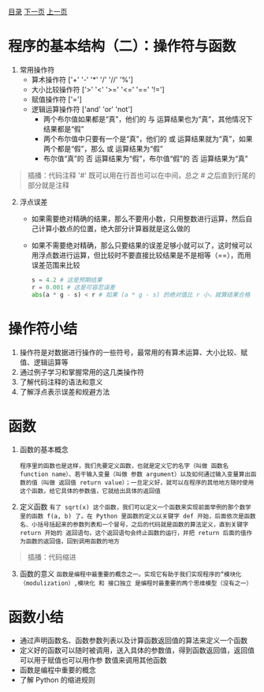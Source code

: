 [目录](README.md)   [下一页](python-1004.md)    [上一页](python-1002.md)

# 程序的基本结构（二）：操作符与函数
1. 常用操作符
   * 算术操作符      ['+' '-' '*' '/' '//' '%']
   * 大小比较操作符  ['>' '<' '>=' '<=' '==' '!=']
   * 赋值操作符      ['=']
   * 逻辑运算操作符   ['and' 'or' 'not']
        - 两个布尔值如果都是“真”，他们的 与 运算结果也为“真”，其他情况下结果都是“假”
        - 两个布尔值中只要有一个是“真”，他们的 或 运算结果就为“真”，如果两个都是“假”，那么 或   运算结果为“假”
        - 布尔值“真”的 否 运算结果为“假”，布尔值“假”的 否 运算结果为“真”
> 插播：代码注释   '#' 既可以用在行首也可以在中间，总之 # 之后直到行尾的部分就是注释

2. 浮点误差 
   * 如果需要绝对精确的结果，那么不要用小数，只用整数进行运算，然后自己计算小数点的位置，绝大部分计算器就是这么做的
   * 如果不需要绝对精确，那么只要结果的误差足够小就可以了，这时候可以用浮点数进行运算，但比较时不要直接比较结果是不是相等（==），而用误差范围来比较 

        ```python
        s = 4.2 # 这是预期结果
        r = 0.001 # 这是可容忍误差
        abs(a * g - s) < r # 如果 (a * g - s) 的绝对值比 r 小，就算结果合格
        ```

# 操作符小结
1. 操作符是对数据进行操作的一些符号，最常用的有算术运算、大小比较、赋值、逻辑运算等
2. 通过例子学习和掌握常用的这几类操作符
3. 了解代码注释的语法和意义
4. 了解浮点表示误差和规避方法

# 函数
1. 函数的基本概念 

    ```程序里的函数也是这样，我们先要定义函数，也就是定义它的名字（叫做 函数名 function name）、若干输入变量（叫做 参数 argument）以及如何通过输入变量算出函数的值（叫做 返回值 return value）；一旦定义好，就可以在程序的其他地方随时使用这个函数，给它具体的参数值，它就给出具体的返回值``` 

2. 定义函数
    ```有了 sqrt(x) 这个函数，我们可以定义一个函数来实现前面举例的那个数学里的函数 f(a, b) 了。在 Python 里函数的定义以关键字 def 开始，后面依次是函数名、小括号括起来的参数列表和一个冒号，之后的代码就是函数的算法定义，直到关键字 return 开始的 返回语句，这个返回语句会终止函数的运行，并把 return 后面的值作为函数的返回值，回到调用函数的地方```

> 插播：代码缩进

3. 函数的意义
    ```函数是编程中最重要的概念之一。实现它有助于我们实现程序的“模块化（modulization）,模块化 和 接口独立 是编程时最重要的两个思维模型（没有之一）```

# 函数小结
* 通过声明函数名、函数参数列表以及计算函数返回值的算法来定义一个函数
* 定义好的函数可以随时被调用，送入具体的参数值，得到函数返回值，返回值可以用于赋值也可以用作参   数值来调用其他函数
* 函数是编程中重要的概念
* 了解 Python 的缩进规则
